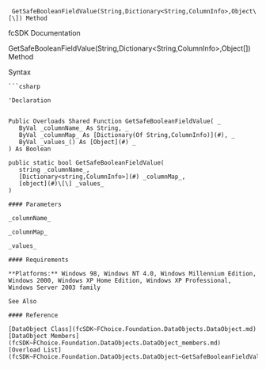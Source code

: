 ﻿     GetSafeBooleanFieldValue(String,Dictionary<String,ColumnInfo>,Object\[\]) Method                                                   

fcSDK Documentation

GetSafeBooleanFieldValue(String,Dictionary<String,ColumnInfo>,Object\[\]) Method

Syntax

```vbnet
```csharp

'Declaration
 

Public Overloads Shared Function GetSafeBooleanFieldValue( _
   ByVal _columnName_ As String, _
   ByVal _columnMap_ As [Dictionary(Of String,ColumnInfo)](#), _
   ByVal _values_() As [Object](#) _
) As Boolean

public static bool GetSafeBooleanFieldValue( 
   string _columnName_,
   [Dictionary<string,ColumnInfo>](#) _columnMap_,
   [object](#)\[\] _values_
)

#### Parameters

_columnName_

_columnMap_

_values_

#### Requirements

**Platforms:** Windows 98, Windows NT 4.0, Windows Millennium Edition, Windows 2000, Windows XP Home Edition, Windows XP Professional, Windows Server 2003 family

See Also

#### Reference

[DataObject Class](fcSDK~FChoice.Foundation.DataObjects.DataObject.md)  
[DataObject Members](fcSDK~FChoice.Foundation.DataObjects.DataObject_members.md)  
[Overload List](fcSDK~FChoice.Foundation.DataObjects.DataObject~GetSafeBooleanFieldValue.md)